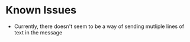 # Known Issues #

  * Currently, there doesn't seem to be a way of sending mutliple lines of text in the message